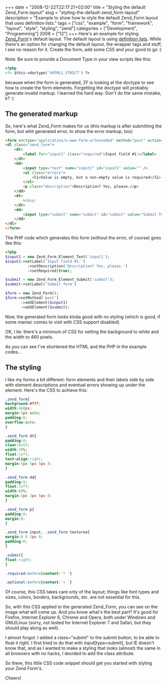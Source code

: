 +++
date = "2008-12-22T22:17:21+02:00"
title = "Styling the default Zend_Form layout"
slug = "styling-the-default-zend_form-layout"
description = "Example to show how to style the default Zend_Form layout that uses definition lists."
tags = ["css", "example", "form", "framework", "layout", "style", "styling", "zend"]
categories = ["Development", "Programming"]
2008 = ["12"]
+++
Here's an example for styling <a href="http://framework.zend.com/manual/en/zend.form.html">Zend_Form</a>'s default layout. The default layout is using <a href="http://w3schools.com/tags/tag_dl.asp">definition lists</a>. While there's an option for changing the default layout, the wrapper tags and stuff, I see no reason for it. Create the form, add some CSS and your good to go :)

Note: Be sure to provide a Document Type in your view scripts like this:

``` php
<?php
<?= $this->doctype('XHTML1_STRICT') ?>
```

because when the form is generated, ZF is looking at the doctype to see how to create the form elements. Forgetting the doctype will probably generate invalid markup. I learned the hard way. Don't do the same mistake, k? :)

<h2>The generated markup</h2>

So, here's what Zend_Form makes for us (this markup is after submitting the form, but whit generated error, to show the error markup, too):

``` html
<form enctype="application/x-www-form-urlencoded" method="post" action="">
<dl class="zend_form">
    <dt>
        <label for="input1" class="required">Input field #1:</label>
    </dt>
    <dd>
        <input type="text" name="input1" id="input1" value="" />
        <ul class="errors">
            <li>Value is empty, but a non-empty value is required</li>
        </ul>
        <p class="description">Description? Yes, please.</p>
    </dd>
    <dt>
        &nbsp;
    </dt>
    <dd>
        <input type="submit" name="submit" id="submit" value="Submit form" />
    </dd>
</dl>
</form>
```

The PHP code which generates this form (without the error, of course) goes like this:

``` php
<?php
$input1 = new Zend_Form_Element_Text('input1');
$input1->setLabel('Input field #1:')
          ->setDescription('Description? Yes, please.')
          ->setRequired(true);

$submit = new Zend_Form_Element_Submit('submit');
$submit->setLabel('Submit form')

$form = new Zend_Form();
$form->setMethod('post')
       ->addElement($input1)
       ->addElement($submit);
```

Now, the generated form looks kinda good with no styling (which is good, if some maniac comes to visit with CSS support disabled).

OK, I lie: there's a minimum of CSS for setting the background to white and the width to 460 pixels.

As you can see I've shortened the HTML and the PHP in the example codes...

<h2>The styling</h2>

I like my forms a bit different: form elements and their labels side by side with element descriptions and eventual errors showing up under the element. Here's the CSS to achieve this:

``` css
.zend_form{
background:#fff;
width:460px;
margin:5px auto;
padding:0;
overflow:auto;
}

.zend_form dt{
padding:0;
clear:both;
width:30%;
float:left;
text-align:right;
margin:5px 5px 5px 0;
}

.zend_form dd{
padding:0;
float:left;
width:68%;
margin:5px 2px 5px 0;
}

.zend_form p{
padding:0;
margin:0;
}

.zend_form input, .zend_form textarea{
margin:0 0 2px 0;
padding:0;
}

.submit{
float:right;
}

.required:before{content:'* '}

.optional:before{content:'+ '}
```

Of course, this CSS takes care only of the layout; things like font types and sizes, colors, borders, backgrounds, etc. are not essential for this.

So, with this CSS applied to the generated Zend_Form, you can see on the image what will come up. And you know what's the best part? It's good for Firefox, Internet Explorer 6, Chrome and Opera, both under Windows and GNU/Linux (sorry, not tested for Internet Explorer 7 and Safari, but they should play along as well).

I almost forgot: I added a class="submit" to the submit button, to be able to float it right. I first tried to do that with input[type=submit], but IE doesn't know that, and as I wanted to make a styling that looks (almost) the same in all browsers with no hacks, I decided to add the class attribute.

So there, this little CSS code snippet should get you started with styling your Zend Form's.

Cheers!
